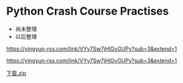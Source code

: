 # Python Crash Course Practises

- 尚未整理
- 以后整理

https://yingyun-rss.com/link/VYy7Sw7jHlGvGUPy?sub=3&extend=1



https://yingyun-rss.com/link/VYy7Sw7jHlGvGUPy?sub=3&extend=1








[下载.zip](https://github.com/jayren3/Python_Crash_Course/files/7513682/default.zip)
